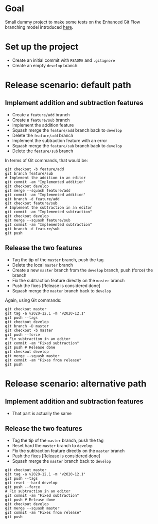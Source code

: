 # Goal

Small dummy project to make some tests on the Enhanced Git Flow branching model introduced [here](https://www.toptal.com/gitflow/enhanced-git-flow-explained).

# Set up the project
* Create an initial commit with `README` and `.gitignore`
* Create an empty `develop` branch

# Release scenario: default path

## Implement addition and subtraction features
* Create a `feature/add` branch
* Create a `feature/sub` branch
* Implement the addition feature
* Squash merge the `feature/add` branch back to `develop`
* Delete the `feature/add` branch
* Implement the subtraction feature with an error
* Squash merge the `feature/sub` branch back to `develop`
* Delete the `feature/sub` branch

In terms of Git commands, that would be:
```shell
git checkout -b feature/add
git branch feature/sub
# Implement the addition in an editor
git commit -am "Implemented addition"
git checkout develop
git merge --squash feature/add
git commit -am "Implemented addition"
git branch -d feature/add
git checkout feature/sub
# Implement the subtraction in an editor
git commit -am "Implemented subtraction"
git checkout develop
git merge --squash feature/sub
git commit -am "Implemented subtraction"
git branch -d feature/sub
git push
```

## Release the two features
* Tag the tip of the `master` branch, push the tag
* Delete the local `master` branch
* Create a new `master` branch from the `develop` branch, push (force) the branch
* Fix the subtraction feature directly on the `master` branch
* Push the fixes [Release is considered done]
* Squash merge the `master` branch back to `develop`

Again, using Git commands:
```shell
git checkout master
git tag -a v2020-12.1 -m "v2020-12.1"
git push --tags
git checkout develop
git branch -D master
git checkout -b master
git push --force
# Fix subtraction in an editor
git commit -am "Fixed subtraction"
git push # Release done
git checkout develop
git merge --squash master
git commit -am "Fixes from release"
git push
```

# Release scenario: alternative path

## Implement addition and subtraction features
* That part is actually the same

## Release the two features
* Tag the tip of the `master` branch, push the tag
* Reset hard the `master` branch to `develop`
* Fix the subtraction feature directly on the `master` branch
* Push the fixes [Release is considered done]
* Squash merge the `master` branch back to `develop`

```shell
git checkout master
git tag -a v2020-12.1 -m "v2020-12.1"
git push --tags
git reset --hard develop
git push --force
# Fix subtraction in an editor
git commit -am "Fixed subtraction"
git push # Release done
git checkout develop
git merge --squash master
git commit -am "Fixes from release"
git push
```
